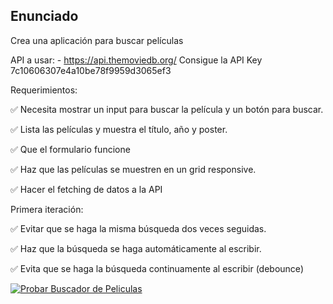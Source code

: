 ## Enunciado

Crea una aplicación para buscar películas

API a usar: - <https://api.themoviedb.org/>
Consigue la API Key 7c10606307e4a10be78f9959d3065ef3

Requerimientos:

✅ Necesita mostrar un input para buscar la película y un botón para buscar.

✅ Lista las películas y muestra el título, año y poster.

✅ Que el formulario funcione

✅ Haz que las películas se muestren en un grid responsive.

✅ Hacer el fetching de datos a la API

Primera iteración:

✅ Evitar que se haga la misma búsqueda dos veces seguidas.

✅ Haz que la búsqueda se haga automáticamente al escribir.

✅ Evita que se haga la búsqueda continuamente al escribir (debounce)



[![Probar Buscador de Peliculas](https://img.shields.io/badge/Buscador_Peliculas-brightgreen)](https://comfy-lolly-03f554.netlify.app/)